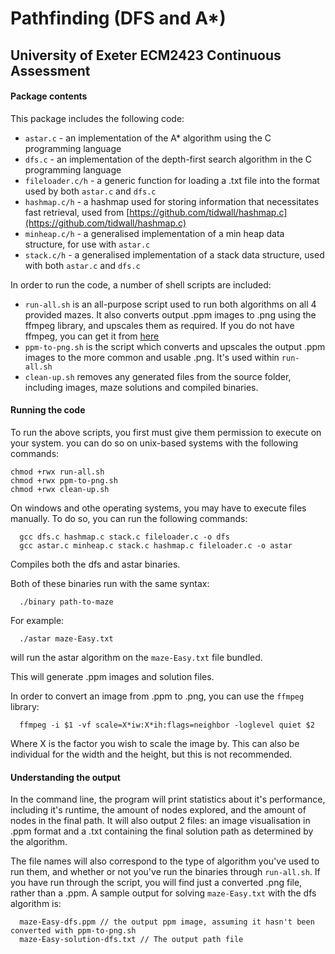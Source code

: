 # Pathfinding (DFS and A*)
## University of Exeter ECM2423 Continuous Assessment

#### Package contents

This package includes the following code:
- `astar.c` - an implementation of the A* algorithm using the C programming language
- `dfs.c` - an implementation of the depth-first search algorithm in the C programming language
- `fileloader.c/h` - a generic function for loading a .txt file into the format used by both `astar.c` and `dfs.c`
- `hashmap.c/h` - a hashmap used for storing information that necessitates fast retrieval, used from [https://github.com/tidwall/hashmap.c](https://github.com/tidwall/hashmap.c)
- `minheap.c/h` - a generalised implementation of a min heap data structure, for use with `astar.c`
- `stack.c/h` - a generalised implementation of a stack data structure, used with both `astar.c` and `dfs.c`

In order to run the code, a number of shell scripts are included:
- `run-all.sh` is an all-purpose script used to run both algorithms on all 4 provided mazes. It also converts output .ppm images to .png using the ffmpeg library, and upscales them as required. If you do not have ffmpeg, you can get it from [here](https://ffmpeg.org/)
- `ppm-to-png.sh` is the script which converts and upscales the output .ppm images to the more common and usable .png. It's used within `run-all.sh`
- `clean-up.sh` removes any generated files from the source folder, including images, maze solutions and compiled binaries.

#### Running the code

To run the above scripts, you first must give them permission to execute on your system. you can do so on unix-based systems with the following commands:
```
chmod +rwx run-all.sh
chmod +rwx ppm-to-png.sh
chmod +rwx clean-up.sh
```
On windows and othe operating systems, you may have to execute files manually. To do so, you can run the following commands:

```
  gcc dfs.c hashmap.c stack.c fileloader.c -o dfs
  gcc astar.c minheap.c stack.c hashmap.c fileloader.c -o astar
```

Compiles both the dfs and astar binaries.

Both of these binaries run with the same syntax:

```
  ./binary path-to-maze
```

For example:
```
  ./astar maze-Easy.txt
```
will run the astar algorithm on the `maze-Easy.txt` file bundled.

This will generate .ppm images and solution files.

In order to convert an image from .ppm to .png, you can use the `ffmpeg` library:
```
  ffmpeg -i $1 -vf scale=X*iw:X*ih:flags=neighbor -loglevel quiet $2
```

Where X is the factor you wish to scale the image by. This can also be individual for the width and the height, but this is not recommended.

#### Understanding the output

In the command line, the program will print statistics about it's performance, including it's runtime, the amount of nodes explored, and the amount of nodes in the final path. It will also output 2 files: an image visualisation in .ppm format and a .txt containing the final solution path as determined by the algorithm.

The file names will also correspond to the type of algorithm you've used to run them, and whether or not you've run the binaries through `run-all.sh`. If you have run through the script, you will find just a converted .png file, rather than a .ppm. A sample output for solving `maze-Easy.txt` with the dfs algorithm is:

```
  maze-Easy-dfs.ppm // the output ppm image, assuming it hasn't been converted with ppm-to-png.sh
  maze-Easy-solution-dfs.txt // The output path file
```
